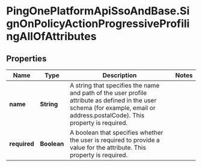 # PingOnePlatformApiSsoAndBase.SignOnPolicyActionProgressiveProfilingAllOfAttributes

## Properties

Name | Type | Description | Notes
------------ | ------------- | ------------- | -------------
**name** | **String** | A string that specifies the name and path of the user profile attribute as defined in the user schema (for example, email or address.postalCode). This property is required. | 
**required** | **Boolean** | A boolean that specifies whether the user is required to provide a value for the attribute. This property is required. | 



